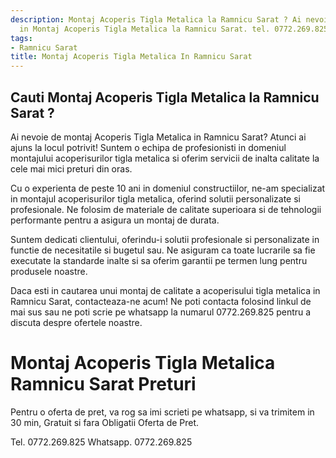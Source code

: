 ```yaml
---
description: Montaj Acoperis Tigla Metalica la Ramnicu Sarat ? Ai nevoie de un profesionist
  in Montaj Acoperis Tigla Metalica la Ramnicu Sarat. tel. 0772.269.825
tags:
- Ramnicu Sarat
title: Montaj Acoperis Tigla Metalica In Ramnicu Sarat
---
```



## Cauti Montaj Acoperis Tigla Metalica la Ramnicu Sarat ?

Ai nevoie de montaj Acoperis Tigla Metalica in Ramnicu Sarat? Atunci ai ajuns la locul potrivit! Suntem o echipa de profesionisti in domeniul montajului acoperisurilor tigla metalica si oferim servicii de inalta calitate la cele mai mici preturi din oras.

Cu o experienta de peste 10 ani in domeniul constructiilor, ne-am specializat in montajul acoperisurilor tigla metalica, oferind solutii personalizate si profesionale. Ne folosim de materiale de calitate superioara si de tehnologii performante pentru a asigura un montaj de durata.

Suntem dedicati clientului, oferindu-i solutii profesionale si personalizate in functie de necesitatile si bugetul sau. Ne asiguram ca toate lucrarile sa fie executate la standarde inalte si sa oferim garantii pe termen lung pentru produsele noastre.

Daca esti in cautarea unui montaj de calitate a acoperisului tigla metalica in Ramnicu Sarat, contacteaza-ne acum! Ne poti contacta folosind linkul de mai sus sau ne poti scrie pe whatsapp la numarul 0772.269.825 pentru a discuta despre ofertele noastre.

# Montaj Acoperis Tigla Metalica Ramnicu Sarat Preturi
Pentru o oferta de pret, va rog sa imi scrieti pe whatsapp, si va trimitem in 30 min, Gratuit si fara Obligatii Oferta de Pret.

Tel. 0772.269.825
Whatsapp. 0772.269.825